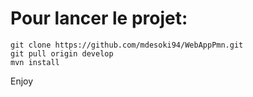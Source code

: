 # Pour lancer le projet:
```
git clone https://github.com/mdesoki94/WebAppPmn.git
git pull origin develop
mvn install
```
Enjoy
